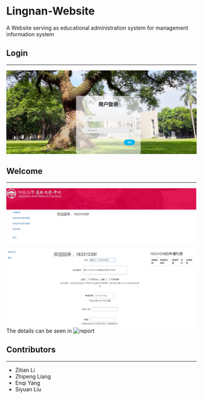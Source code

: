 # Lingnan-Website
A Website serving as educational administration system for management information system

## Login
------------------------------------------------
![Login](https://raw.githubusercontent.com/liangzp/Lingnan-Website/master/login.png)

## Welcome
----------------------------------------------
![Login](https://raw.githubusercontent.com/liangzp/Lingnan-Website/master/welcome.png)

![Login](https://raw.githubusercontent.com/liangzp/Lingnan-Website/master/welcome2.png)
The details can be seen in ![report]()
## Contributors
---------------------------------------------
+ Zitian Li
+ Zhipeng Liang
+ Enqi Yang
+ Siyuan Liu


